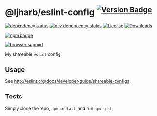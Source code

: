 # @ljharb/eslint-config <sup>[![Version Badge][2]][1]</sup>

[![dependency status][5]][6]
[![dev dependency status][7]][8]
[![License][license-image]][license-url]
[![Downloads][downloads-image]][downloads-url]

[![npm badge][11]][1]

[![browser support][9]][10]

My shareable `eslint` config.

## Usage
See http://eslint.org/docs/developer-guide/shareable-configs

## Tests
Simply clone the repo, `npm install`, and run `npm test`

[1]: https://npmjs.org/package/@ljharb/eslint-config
[2]: http://versionbadg.es/ljharb/eslint-config.svg
[5]: https://david-dm.org/ljharb/eslint-config.svg
[6]: https://david-dm.org/ljharb/eslint-config
[7]: https://david-dm.org/ljharb/eslint-config/dev-status.svg
[8]: https://david-dm.org/ljharb/eslint-config#info=devDependencies
[9]: https://ci.testling.com/ljharb/eslint-config.png
[10]: https://ci.testling.com/ljharb/eslint-config
[11]: https://nodei.co/npm/@ljharb/eslint-config.png?downloads=true&stars=true
[license-image]: http://img.shields.io/npm/l/@ljharb/eslint-config.svg
[license-url]: LICENSE
[downloads-image]: http://img.shields.io/npm/dm/@ljharb/eslint-config.svg
[downloads-url]: http://npm-stat.com/charts.html?package=@ljharb/eslint-config
